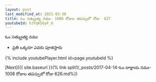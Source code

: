```yaml
---
layout: post
last_modified_at: 2021-03-30
title: ఓం సత్క్రుత్య నమః- 1008 రోజుల తపస్సులో రోజు  627
youtubeId: hJYqK5GyF_U
---
```

 
 
 ఓం సత్క్రుత్య నమః  
 
 -  ప్రతి ఒక్కరూ ఎవరు పూజిస్తారు 
 
  
 
  
 
 
 
 
 
 


{% include youtubePlayer.html id=page.youtubeId %}
 
[Next]({{ site.baseurl }}{% link  split1/_posts/2017-04-14-ఓం దాక్షాయ నమః- 1008 రోజుల తపస్సులో రోజు  626.md%})
 
